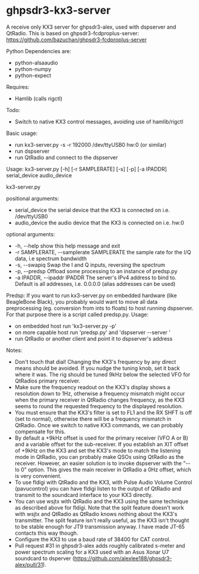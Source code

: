 ghpsdr3-kx3-server
=========================

A receive only KX3 server for ghpsdr3-alex, used with dspserver and QtRadio. 
This is based on ghpsdr3-fcdproplus-server: 
    https://github.com/bazuchan/ghpsdr3-fcdproplus-server

Python Dependencies are:
 - python-alsaaudio
 - python-numpy
 - python-expect
 
Requires:
 - Hamlib (calls rigctl)

Todo:
 - Switch to native KX3 control messages, avoiding use of hamlib/rigctl

Basic usage:
 - run kx3-server.py -s -r 192000 /dev/ttyUSB0 hw:0  (or similar)
 - run dspserver
 - run QtRadio and connect to the dspserver

Usage: kx3-server.py [-h] [-r SAMPLERATE] [-s] [-p] [-a IPADDR] serial_device audio_device

kx3-server.py

positional arguments:
 - serial_device         the serial device that the KX3 is connected on i.e.
                        /dev/ttyUSB0
 - audio_device          the audio device that the KX3 is connected on i.e.
                        hw:0

optional arguments:
 - -h, --help            show this help message and exit
 - -r SAMPLERATE, --samplerate SAMPLERATE
                        the sample rate for the I/Q data, i.e spectrum
                        bandwidth
 - -s, --swapiq          Swap the I and Q inputs, reversing the spectrum
 - -p, --predsp          Offload some processing to an instance of predsp.py
 - -a IPADDR, --ipaddr IPADDR
                        The server's IPv4 address to bind to. Default is all addresses,
                        i.e. 0.0.0.0 (alias addresses can be used)


Predsp:
If you want to run kx3-server.py on embedded hardware (like BeagleBone Black),
you probably would want to move all data preprocessing (eg. conversion from ints to floats)
to host running dspserver. For that purpose there is a script called predsp.py. Usage:
 - on embedded host run 'kx3-server.py -p'
 - on more capable host run 'predsp.py' and 'dspserver --server <embedded host ip>'
 - run QtRadio or another client and point it to dspserver's address

Notes:
 - Don't touch that dial! Changing the KX3's frequency by any direct means should be avoided.
 If you nudge the tuning knob, set it back where it was.  The rig should be tuned 9kHz below the
selected VFO for QtRadios primary receiver.
 - Make sure the frequency readout on the KX3's display shows a resolution down to 1Hz, otherwise
a frequency mismatch might occur when the primary receiver in QtRadio changes frequency, as the KX3
seems to round the requested frequency to the displayed resolution. 
 - You must ensure that the KX3's filter is set to FL1 and the RX SHFT is off (set to normal),
otherwise there will be a frequency mismatch in QtRadio.  Once we switch to native KX3 commands,
we can probably compensate for this.
 - By default a +9kHz offset is used for the primary receiver (VFO A or B) and a variable offset for 
the sub-receiver.  If you establish an XIT offset of +9kHz on the KX3 and set the KX3's mode to match the 
listening mode in QtRadio, you can probably make QSOs using QtRadio as the receiver. However, an easier
solution is to invoke dspserver with the "--lo 0" option.  This gives the main receiver in QtRadio a 0Hz
offset, which is very convenient.
 - To use fldigi with QtRadio and the KX3, with Pulse Audio Volume Control (pavucontrol) you can have
fldigi listen to the output of QtRadio and transmit to the soundcard interface to your KX3 directly.
 - You can use wsjtx with QtRadio and the KX3 using the same technique as described above for fldigi. Note 
that the split feature doesn't work with wsjtx and QtRadio as QtRadio knows nothing about the KX3's
transmitter.  The split feature isn't really useful, as the KX3 isn't thought to be stable enough for JT9
transmission anyway.  I have made JT-65 contacts this way though.
 - Configure the KX3 to use a baud rate of 38400 for CAT control.
 - Pull request #31 in ghpsdr3-alex adds roughly calibrated s-meter and power spectrum scaling for a KX3 used with an Asus Xonar U7 soundcard  to dsperver (https://github.com/alexlee188/ghpsdr3-alex/pull/31).


